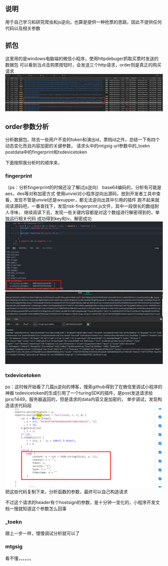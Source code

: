 ## 说明
用于自己学习和研究爬虫和js逆向，也算是提供一种抢票的思路，因此不提供任何代码以及相关参数
## 抓包
这里用的是windows电脑端的微信小程序，使用httpdebuger抓取买票时发送的数据包
可以看到当点击购票按钮时，会发送三个http请求，order则是真正的购买请求
![alt text](image.png)

## order参数分析
分析数据包，除去一些用户不变的token和演出id，票档id之外，总结一下有四个动态变化而且内容加密的关键参数，
请求头中的mtgsig
url参数中的_toekn
postdata中的fingerprint和txdevicetoken

下面按照我分析时的顺序来，

### fingerprint
（ps：分析fingerprint的时候还没了解过js逆向）
base64编码的，分析有可能是aes，des等对称加密方式
使用unviel对小程序逆向出源码，放到开发者工具中查看，发现不管是unviel还是wxupper，都无法逆向出其中引用的插件
跑不起来就阅读源码吧，一番查找下，发现risk-fingerprint.js文件，其中一段很长的数组耐人寻味，
继续阅读下去，发现一些关键内容都是对这个数组进行解密得到的，单独运行相关代码
成功得到key和iv，解密成功
![alt text](image-1.png)
![alt text](image-2.png)


### txdevicetoken
ps：这时候开始看了几篇js逆向的博客，搜索github得到了在微信里调试小程序的神器
txdevicetoken的生成引用了一个turingSDK的插件，是post发送请求给jprx/1449，服务器返回的，但是请求的data内容又是加密的，
单步调试，发现构造请求代码段
![alt text](image-3.png)
把这些代码复制下来，分析函数的参数，最终可以自己构造请求

不过这个请求的header有个hostsign的参数，是十分钟一变化的，小程序开发文档一搜就知道这个参数怎么回事


### _toekn
跟上一步一样，慢慢调试分析就可以了


### mtgsig
看不懂，。。。。。
